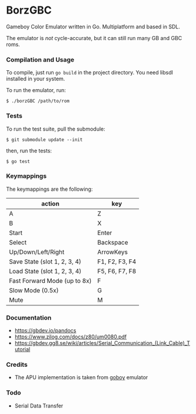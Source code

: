 # BorzGBC

Gameboy Color Emulator written in Go. Multiplatform and based in SDL.

The emulator is *not* cycle-accurate, but it can still run many GB and GBC roms.

### Compilation and Usage

To compile, just run `go build` in the project directory. You need libsdl installed in your system.

To run the emulator, run:
```
$ ./borzGBC /path/to/rom
```

### Tests

To run the test suite, pull the submodule:
```
$ git submodule update --init
```

then, run the tests:
```
$ go test
```

### Keymappings

The keymappings are the following:

| action                           | key            |
|----------------------------------|----------------|
| A                                | Z              |
| B                                | X              |
| Start                            | Enter          |
| Select                           | Backspace      |
| Up/Down/Left/Right               | ArrowKeys      |
| Save State (slot 1, 2, 3, 4)     | F1, F2, F3, F4 |
| Load State (slot 1, 2, 3, 4)     | F5, F6, F7, F8 |
| Fast Forward Mode (up to 8x)     | F              |
| Slow Mode (0.5x)                 | G              |
| Mute                             | M              |


### Documentation
- https://gbdev.io/pandocs
- https://www.zilog.com/docs/z80/um0080.pdf
- https://gbdev.gg8.se/wiki/articles/Serial_Communication_(Link_Cable)_Tutorial

### Credits
- The APU implementation is taken from [goboy](https://github.com/Humpheh/goboy) emulator

### Todo
- Serial Data Transfer
